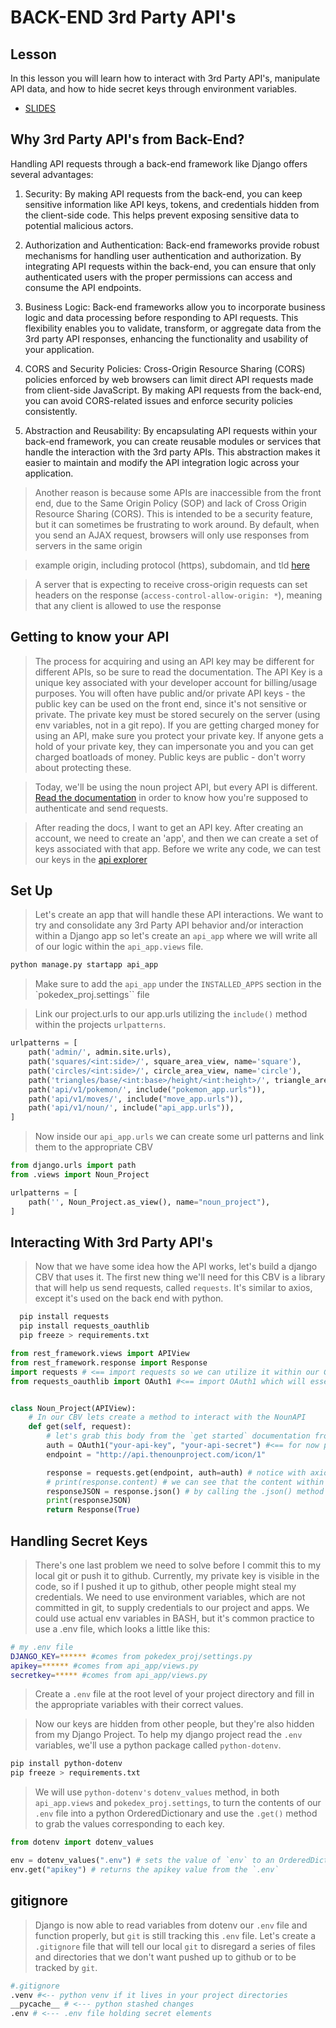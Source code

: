 # BACK-END 3rd Party API's

## Lesson

In this lesson you will learn how to interact with 3rd Party API's, manipulate API data, and how to hide secret keys through environment variables.

- [SLIDES](https://docs.google.com/presentation/d/1zZ9CNmXdtCCYQWiiqNUnwcnqhIUGetn9HrDHZDhz31Q/edit?usp=drive_link)

## Why 3rd Party API's from Back-End?

Handling API requests through a back-end framework like Django offers several advantages:

1. Security: By making API requests from the back-end, you can keep sensitive information like API keys, tokens, and credentials hidden from the client-side code. This helps prevent exposing sensitive data to potential malicious actors.

2. Authorization and Authentication: Back-end frameworks provide robust mechanisms for handling user authentication and authorization. By integrating API requests within the back-end, you can ensure that only authenticated users with the proper permissions can access and consume the API endpoints.

3. Business Logic: Back-end frameworks allow you to incorporate business logic and data processing before responding to API requests. This flexibility enables you to validate, transform, or aggregate data from the 3rd party API responses, enhancing the functionality and usability of your application.

4. CORS and Security Policies: Cross-Origin Resource Sharing (CORS) policies enforced by web browsers can limit direct API requests made from client-side JavaScript. By making API requests from the back-end, you can avoid CORS-related issues and enforce security policies consistently.

5. Abstraction and Reusability: By encapsulating API requests within your back-end framework, you can create reusable modules or services that handle the interaction with the 3rd party APIs. This abstraction makes it easier to maintain and modify the API integration logic across your application.

> Another reason is because some APIs are inaccessible from the front end, due to the Same Origin Policy (SOP) and lack of Cross Origin Resource Sharing (CORS). This is intended to be a security feature, but it can sometimes be frustrating to work around. By default, when you send an AJAX request, browsers will only use responses from servers in the same origin

> example origin, including protocol (https), subdomain, and tld [here](https://developer.mozilla.org/)

> A server that is expecting to receive cross-origin requests can set headers on the response (`access-control-allow-origin: *`), meaning that any client is allowed to use the response

## Getting to know your API

> The process for acquiring and using an API key may be different for different APIs, so be sure to read the documentation. The API Key is a unique key associated with your developer account for billing/usage purposes. You will often have public and/or private API keys - the public key can be used on the front end, since it's not sensitive or private. The private key must be stored securely on the server (using env variables, not in a git repo). If you are getting charged money for using an API, make sure you protect your private key. If anyone gets a hold of your private key, they can impersonate you and you can get charged boatloads of money. Public keys are public - don't worry about protecting these.

> Today, we'll be using the noun project API, but every API is different. [Read the documentation](http://api.thenounproject.com/getting_started.html) in order to know how you're supposed to authenticate and send requests.

> After reading the docs, I want to get an API key. After creating an account, we need to create an 'app', and then we can create a set of keys associated with that app. Before we write any code, we can test our keys in the [api explorer](https://api.thenounproject.com/explorer)

## Set Up

> Let's create an app that will handle these API interactions. We want to try and consolidate any 3rd Party API behavior and/or interaction within a Django app so let's create an `api_app` where we will write all of our logic within the `api_app.views` file.

```bash
python manage.py startapp api_app
```

> Make sure to add the `api_app` under the `INSTALLED_APPS` section in the `pokedex_proj.settings`` file

> Link our project.urls to our app.urls utilizing the `include()` method within the projects `urlpatterns`.

```python
urlpatterns = [
    path('admin/', admin.site.urls),
    path('squares/<int:side>/', square_area_view, name='square'),
    path('circles/<int:side>/', circle_area_view, name='circle'),
    path('triangles/base/<int:base>/height/<int:height>/', triangle_area_view, name='triangle'),
    path('api/v1/pokemon/', include("pokemon_app.urls")),
    path('api/v1/moves/', include("move_app.urls")),
    path('api/v1/noun/', include("api_app.urls")),
]
```

> Now inside our `api_app.urls` we can create some url patterns and link them to the appropriate CBV

```python
from django.urls import path
from .views import Noun_Project

urlpatterns = [
    path('', Noun_Project.as_view(), name="noun_project"),
]
```

## Interacting With 3rd Party API's

> Now that we have some idea how the API works, let's build a django CBV that uses it. The first new thing we'll need for this CBV is a library that will help us send requests, called `requests`. It's similar to axios, except it's used on the back end with python.

```bash
  pip install requests
  pip install requests_oauthlib
  pip freeze > requirements.txt
```

```python
from rest_framework.views import APIView
from rest_framework.response import Response
import requests # <== import requests so we can utilize it within our CBV to make API calls
from requests_oauthlib import OAuth1 #<== import OAuth1 which will essentially authenticate our keys when we send a request


class Noun_Project(APIView):
    # In our CBV lets create a method to interact with the NounAPI
    def get(self, request):
        # let's grab this body from the `get started` documentation from the NounAPI 
        auth = OAuth1("your-api-key", "your-api-secret") #<== for now place your corresponding keys here
        endpoint = "http://api.thenounproject.com/icon/1"

        response = requests.get(endpoint, auth=auth) # notice with axios we had to wait for the promise to be completed, with requests it know to pause the program and wait until it receives a response
        # print(response.content) # we can see that the content within this response comes back as a binary string lets fix that
        responseJSON = response.json() # by calling the .json() method we are turning this request into a Python Dictionary that we can manipulate
        print(responseJSON)
        return Response(True)
```

## Handling Secret Keys

> There's one last problem we need to solve before I commit this to my local git or push it to github. Currently, my private key is visible in the code, so if I pushed it up to github, other people might steal my credentials. We need to use environment variables, which are not committed in git, to supply credentials to our project and apps. We could use actual env variables in BASH, but it's common practice to use a .env file, which looks a little like this:

```bash
# my .env file
DJANGO_KEY=****** #comes from pokedex_proj/settings.py
apikey=****** #comes from api_app/views.py
secretkey=***** #comes from api_app/views.py
```

> Create a `.env` file at the root level of your project directory and fill in the appropriate variables with their correct values.

> Now our keys are hidden from other people, but they're also hidden from my Django Project. To help my django project read the `.env` variables, we'll use a python package called `python-dotenv`.

```bash
pip install python-dotenv
pip freeze > requirements.txt
```

> We will use `python-dotenv's` `dotenv_values` method, in both `api_app.views` and `pokedex_proj.settings`, to turn the contents of our `.env` file into a python OrderedDictionary and use the `.get()` method to grab the values corresponding to each key.

```python
from dotenv import dotenv_values

env = dotenv_values(".env") # sets the value of `env` to an OrderedDictionary
env.get("apikey") # returns the apikey value from the `.env`
```

## gitignore

> Django is now able to read variables from dotenv our `.env` file and function properly, but `git` is still tracking this `.env` file. Let's create a `.gitignore` file that will tell our local `git` to disregard a series of files and directories that we don't want pushed up to github or to be tracked by `git`.

```bash
#.gitignore
.venv #<-- python venv if it lives in your project directories
__pycache__ # <--- python stashed changes 
.env # <--- .env file holding secret elements
```
